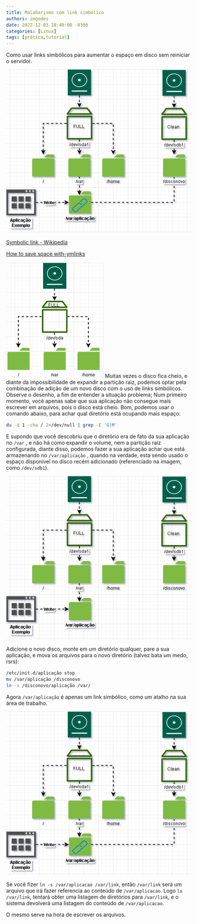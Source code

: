 ```yaml
---
title: Malabarismo com link simbólico
authors: imgodes
date: 2022-12-03 18:40:00 -0300
categories: [Linux]
tags: [prática,tutorial]
---
```


Como usar links simbólicos para aumentar o espaço em disco sem reiniciar o servidor.

![disk3](./disk3.png)

<!--truncate-->

[Symbolic link - Wikipedia](https://en.wikipedia.org/wiki/Symbolic_link#Storage_of_symbolic_links)

[How to save space with-ymlinks](https://linuxconfig.org/how-to-save-space-with-symlinks-and-mount-points)

![Disk](./disk.png) Muitas vezes o disco fica cheio, e diante da impossibilidade de expandir a partição raiz, podemos optar pela combinação de adição de um novo disco com o uso de links simbólicos. Observe o desenho, a fim de entender a situação problema;
Num primeiro momento, você apenas sabe que sua aplicação não consegue mais escrever em arquivos, pois o disco está cheio. Bom, podemos usar o comando abaixo, para achar qual diretório está ocupando mais espaço: 

```bash
du -d 1 -cha / 2>/dev/null | grep -E 'G|M'
```

E supondo que você descobriu que o diretório era de fato da sua aplicação no `/var` , e não há como expandir o volume, nem a partição raiz configurada, diante disso, podemos fazer a sua aplicação achar que está armazenando no `/var/aplicação` , quando na verdade, esta sendo usado o espaço disponível no disco recém adicionado (referenciado na imagem, como `/dev/sdb1`).

![disk2](./disk2.png)

Adicione o novo disco, monte em um diretório qualquer, pare a sua aplicação, e mova os arquivos para o novo diretório (talvez bata um medo, rsrs):

```bash
/etc/init.d/aplicação stop
mv /var/aplicação /disconovo
ln -s /disconovo/aplicação /var/
```

Agora `/var/aplicação` é apenas um link simbólico, como um atalho na sua área de trabalho.

![disk3](./disk3.png)

Se você fizer `ln -s /var/aplicacao /var/link`, então `/var/link` será um arquivo que irá fazer referencia ao conteúdo de `/var/aplicacao`. Logo `ls /var/link`, tentará obter uma listagem de diretórios para `/var/link`, e o sistema devolverá uma listagem do conteúdo de `/var/aplicacao`.

O mesmo serve na hora de escrever os arquivos.
